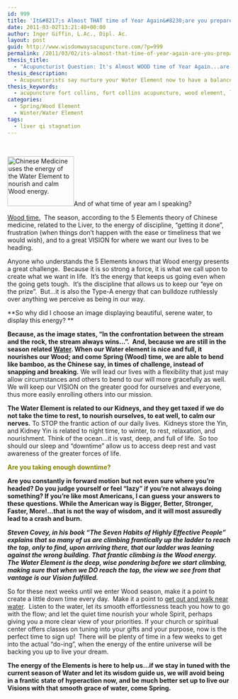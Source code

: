 ```yaml
---
id: 999
title: 'It&#8217;s Almost THAT time of Year Again&#8230;are you prepared?'
date: 2011-03-02T13:21:40+00:00
author: Inger Giffin, L.Ac., Dipl. Ac.
layout: post
guid: http://www.wisdomwaysacupuncture.com/?p=999
permalink: /2011/03/02/its-almost-that-time-of-year-again-are-you-prepared/
thesis_title:
  - "Acupuncturist Question: It's Almost WOOD time of Year Again...are you prepared?"
thesis_description:
  - Acupuncturists say nurture your Water Element now to have a balanced Wood Element once spring hits soon.
thesis_keywords:
  - acupuncture fort collins, fort collins acupuncture, wood element, liver element, water element
categories:
  - Spring/Wood Element
  - Winter/Water Element
tags:
  - liver qi stagnation
---
```

&nbsp;

[<img class="size-thumbnail wp-image-1000 alignleft" title="Water Element nourishes Wood Element" src="http://www.wisdomwaysacupuncture.com/wp-content/uploads/2011/03/persistence-150x112.jpg" alt="Chinese Medicine uses the energy of the Water Element to nourish and calm Wood energy." width="150" height="112" srcset="http://www.wisdomwaysacupuncture.com/wp-content/uploads/2011/03/persistence-150x112.jpg 150w, http://www.wisdomwaysacupuncture.com/wp-content/uploads/2011/03/persistence-300x225.jpg 300w, http://www.wisdomwaysacupuncture.com/wp-content/uploads/2011/03/persistence.jpg 500w" sizes="(max-width: 150px) 100vw, 150px" />](http://www.wisdomwaysacupuncture.com/wp-content/uploads/2011/03/persistence.jpg)And of what time of year am I speaking?

[Wood time.](http://www.wisdomwaysacupuncture.com/2011/03/21/its-wood-season-tips-for-keeping-your-liver-happy-this-spring/)  The season, according to the 5 Elements theory of Chinese medicine, related to the Liver, to the energy of discipline, &#8220;getting it done&#8221;, frustration (when things don&#8217;t happen with the ease or timeliness that we would wish), and to a great VISION for where we want our lives to be heading.

Anyone who understands the 5 Elements knows that Wood energy presents a great challenge.  Because it is so strong a force, it is what we call upon to create what we want in life.  It&#8217;s the energy that keeps us going even when the going gets tough.  It&#8217;s the discipline that allows us to keep our &#8220;eye on the prize&#8221;.  But&#8230;it is also the Type-A energy that can bulldoze ruthlessly over anything we perceive as being in our way.

**So why did I choose an image displaying beautiful, serene water, to display this energy? **

 **Because, as the image states, &#8220;In the confrontation between the stream and the rock, the stream always wins&#8230;&#8221;.  And, because we are still in the season related [Water](http://www.wisdomwaysacupuncture.com/2018/01/12/the-depths-of-water-will-keep-you-balanced-this-winter/). When our Water element is nice and full, it nourishes our Wood; and come Spring (Wood) time, we are able to bend like bamboo, as the Chinese say, in times of challenge, instead of snapping and breaking.** We will lead our lives with a flexibility that just may allow circumstances and others to bend to our will more gracefully as well.  We will keep our VISION on the greater good for ourselves and everyone, thus more easily enrolling others into our mission.

**The Water Element is related to our Kidneys, and they get taxed if we do not take the time to rest, to nourish ourselves, to eat well, to calm our nerves.** To STOP the frantic action of our daily lives.  Kidneys store the Yin, and Kidney Yin is related to night time, to winter, to rest, relaxation, and nourishment. Think of the ocean&#8230;it is vast, deep, and full of life.  So too should our sleep and &#8220;downtime&#8221; allow us to access deep rest and vast awareness of the greater forces of life.

**<span style="color: #808000;">Are you taking enough downtime?</span>**

**Are you constantly in forward motion but not even sure where you&#8217;re headed? Do you judge yourself or feel &#8220;lazy&#8221; if you&#8217;re not always doing something? If you&#8217;re like most Americans, I can guess your answers to these questions. While the American way is Bigger, Better, Stronger, Faster, More!&#8230;that is not the way of wisdom, and it will most assuredly lead to a crash and burn.** 

_**Steven Covey, in his book &#8220;The Seven Habits of Highly Effective People&#8221; explains that so many of us are climbing frantically up the ladder to reach the top, only to find, upon arriving there, that our ladder was leaning against the wrong building. That frantic climbing is the Wood energy.  The Water Element is the deep, wise pondering before we start climbing, making sure that when we DO reach the top, the view we see from that vantage is our Vision fulfilled.**_

So for these next weeks until we enter Wood season, make it a point to create a little down time every day.  Make it a point to [get out and walk near water](http://www.wisdomwaysacupuncture.com/2010/12/07/spend-time-near-water-to-keep-yourself-balanced-during-dry-winters/).  Listen to the water, let its smooth effortlessness teach you how to go with the flow; and let the quiet time nourish your whole Spirit, perhaps giving you a more clear view of your priorities. If your church or spiritual center offers classes on tuning into your gifts and your purpose, now is the perfect time to sign up!  There will be plenty of time in a few weeks to get into the actual &#8220;do-ing&#8221;, when the energy of the entire universe will be backing you up to live your dream.

**The energy of the Elements is here to help us&#8230;if we stay in tuned with the current season of Water and let its wisdom guide us, we will avoid being in a frantic state of hyperaction now, and be much better set up to live our Visions with that smooth grace of water, come Spring.**